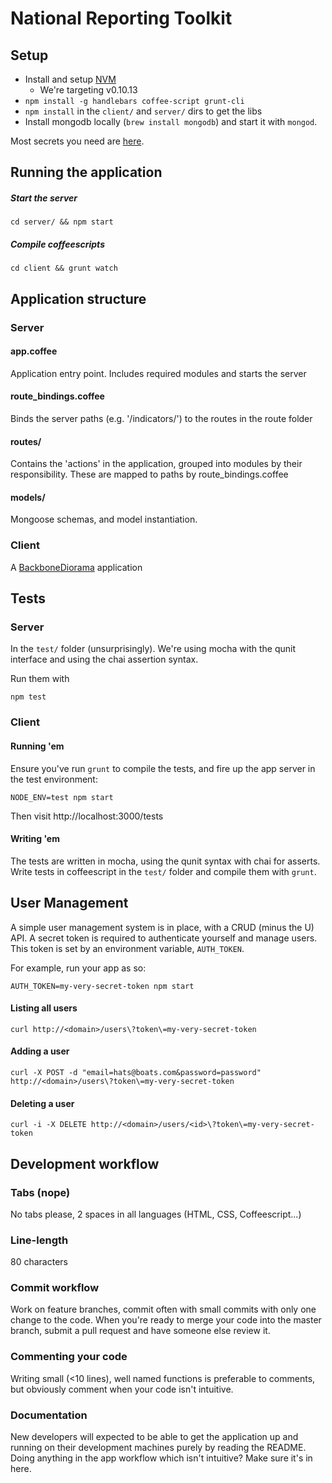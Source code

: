 # National Reporting Toolkit

## Setup

* Install and setup [NVM](https://github.com/creationix/nvm)
  * We're targeting v0.10.13
* `npm install -g handlebars coffee-script grunt-cli`
* `npm install` in the `client/` and `server/` dirs to get the libs
* Install mongodb locally (`brew install mongodb`) and start it with
  `mongod`.

Most secrets you need are [here](https://docs.google.com/a/peoplesized.com/document/d/1dYMO3PJhRlTDQ2BEUUOcLwqX0IfJ5UP_UYyfQllnXeQ/).

## Running the application

##### Start the server

`cd server/ && npm start`

##### Compile coffeescripts

`cd client && grunt watch`

## Application structure

### Server

#### app.coffee
Application entry point. Includes required modules and starts the server

#### route_bindings.coffee
Binds the server paths (e.g. '/indicators/') to the routes in the route folder

#### routes/
Contains the 'actions' in the application, grouped into modules by their
responsibility. These are mapped to paths by route_bindings.coffee

#### models/
Mongoose schemas, and model instantiation.

### Client

A [BackboneDiorama](https://github.com/th3james/BackboneDiorama/) application

## Tests

### Server

In the `test/` folder (unsurprisingly). We're using mocha with the qunit
interface and using the chai assertion syntax.

Run them with

`npm test`

### Client

#### Running 'em

Ensure you've run `grunt` to compile the tests, and fire up the app
server in the test environment:

`NODE_ENV=test npm start`

Then visit http://localhost:3000/tests

#### Writing 'em

The tests are written in mocha, using the qunit syntax with chai for
asserts. Write tests in coffeescript in the `test/` folder and
compile them with `grunt`.

## User Management

A simple user management system is in place, with a CRUD (minus the U)
API. A secret token is required to authenticate yourself and manage
users. This token is set by an environment variable, `AUTH_TOKEN`.

For example, run your app as so:

    AUTH_TOKEN=my-very-secret-token npm start

#### Listing all users

    curl http://<domain>/users\?token\=my-very-secret-token

#### Adding a user

    curl -X POST -d "email=hats@boats.com&password=password" http://<domain>/users\?token\=my-very-secret-token

#### Deleting a user

    curl -i -X DELETE http://<domain>/users/<id>\?token\=my-very-secret-token

## Development workflow

### Tabs (nope)
No tabs please, 2 spaces in all languages (HTML, CSS, Coffeescript...)

### Line-length
80 characters

### Commit workflow
Work on feature branches, commit often with small commits with only one change
to the code. When you're ready to merge your code into the master branch,
submit a pull request and have someone else review it.

### Commenting your code
Writing small (<10 lines), well named functions is preferable to comments, but
obviously comment when your code isn't intuitive.

### Documentation
New developers will expected to be able to get the application up and running
on their development machines purely by reading the README. Doing anything in
the app workflow which isn't intuitive? Make sure it's in here.
